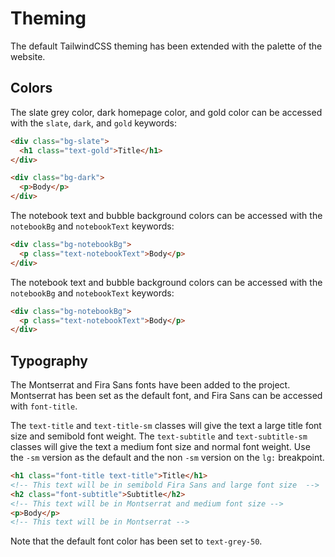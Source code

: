 # Theming

The default TailwindCSS theming has been extended with the palette of the website.

## Colors

The slate grey color, dark homepage color, and gold color can be accessed with the `slate`, `dark`, and `gold` keywords:

```html
<div class="bg-slate">
  <h1 class="text-gold">Title</h1>
</div>

<div class="bg-dark">
  <p>Body</p>
</div>
```

The notebook text and bubble background colors can be accessed with the `notebookBg` and `notebookText` keywords:

```html
<div class="bg-notebookBg">
  <p class="text-notebookText">Body</p>
</div>
```

The notebook text and bubble background colors can be accessed with the `notebookBg` and `notebookText` keywords:

```html
<div class="bg-notebookBg">
  <p class="text-notebookText">Body</p>
</div>
```

## Typography

The Montserrat and Fira Sans fonts have been added to the project. Montserrat has been set as the default font, and Fira Sans can be accessed with `font-title`.

The `text-title` and `text-title-sm` classes will give the text a large title font size and semibold font weight. The `text-subtitle` and `text-subtitle-sm` classes will give the text a medium font size and normal font weight. Use the `-sm` version as the default and the non `-sm` version on the `lg:` breakpoint.

```html
<h1 class="font-title text-title">Title</h1>
<!-- This text will be in semibold Fira Sans and large font size  -->
<h2 class="font-subtitle">Subtitle</h2>
<!-- This text will be in Montserrat and medium font size -->
<p>Body</p>
<!-- This text will be in Montserrat -->
```

Note that the default font color has been set to `text-grey-50`.
